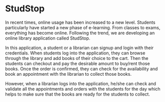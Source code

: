 # StudStop
In recent times, online usage has been increased to a new level. Students particularly have started a new phase of e-learning. From classes to exams, everything has become online. Following the trend, we are developing an online library application called StudStop.

In this application, a student or a librarian can signup and login with their credentials. When students log into the application, they can browse through the library and add books of their choice to the cart. Then the students can checkout and pay the desirable amount to buy/rent those books. Once the order is confirmed, they can check for the availability and book an appointment with the librarian to collect those books.

However, when a librarian logs into the application, he/she can check and validate all the appointments and orders with the students for the day which helps to make sure that the books are ready for the students to collect.
